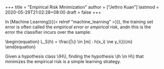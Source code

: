 +++
title = "Empirical Risk Minimization"
author = ["Jethro Kuan"]
lastmod = 2020-05-29T21:02:28+08:00
draft = false
+++

In [Machine Learning]({{< relref "machine_learning" >}}), the training set error is often called the
_empirical error_ or _empirical risk_, andn this is the error the
classifier incurs over the sample:

\begin{equation}
L_S(h) = \frac{|\\{i \in [m] : h(x_i) \ne y_i\\}}{m}
\end{equation}

Given a hypothesis class \\(H\\), finding the hypothesis \\(h \in H\\) that
minimizes the empirical risk is a simple learning strategy.
